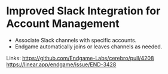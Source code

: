 # Improved Slack Integration for Account Management

*   Associate Slack channels with specific accounts.
*   Endgame automatically joins or leaves channels as needed.

Links:
https://github.com/Endgame-Labs/cerebro/pull/4208
https://linear.app/endgame/issue/END-3428
